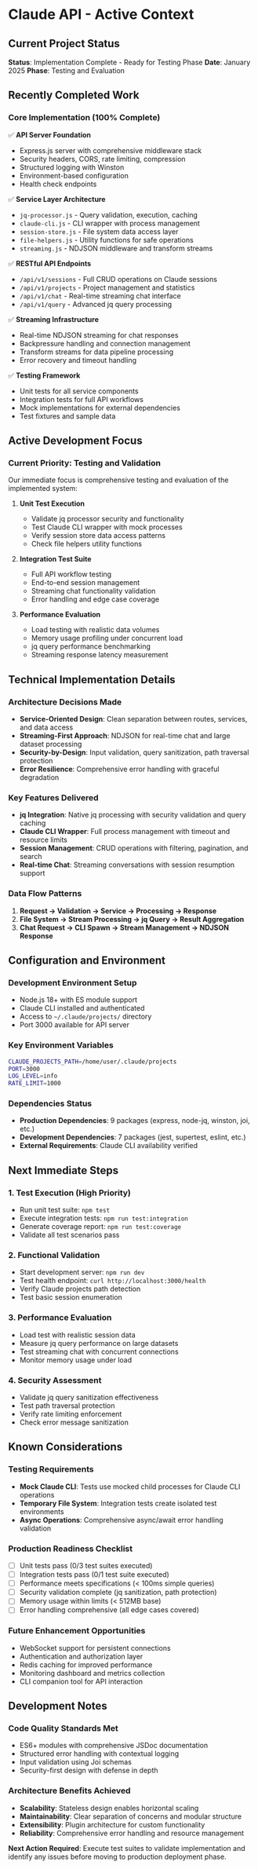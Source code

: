 # Claude API - Active Context

## Current Project Status
**Status**: Implementation Complete - Ready for Testing Phase
**Date**: January 2025
**Phase**: Testing and Evaluation

## Recently Completed Work

### Core Implementation (100% Complete)
✅ **API Server Foundation**
- Express.js server with comprehensive middleware stack
- Security headers, CORS, rate limiting, compression
- Structured logging with Winston
- Environment-based configuration
- Health check endpoints

✅ **Service Layer Architecture**  
- `jq-processor.js` - Query validation, execution, caching
- `claude-cli.js` - CLI wrapper with process management
- `session-store.js` - File system data access layer
- `file-helpers.js` - Utility functions for safe operations
- `streaming.js` - NDJSON middleware and transform streams

✅ **RESTful API Endpoints**
- `/api/v1/sessions` - Full CRUD operations on Claude sessions
- `/api/v1/projects` - Project management and statistics
- `/api/v1/chat` - Real-time streaming chat interface  
- `/api/v1/query` - Advanced jq query processing

✅ **Streaming Infrastructure**
- Real-time NDJSON streaming for chat responses
- Backpressure handling and connection management
- Transform streams for data pipeline processing
- Error recovery and timeout handling

✅ **Testing Framework**
- Unit tests for all service components
- Integration tests for full API workflows  
- Mock implementations for external dependencies
- Test fixtures and sample data

## Active Development Focus

### Current Priority: Testing and Validation
Our immediate focus is comprehensive testing and evaluation of the implemented system:

1. **Unit Test Execution**
   - Validate jq processor security and functionality
   - Test Claude CLI wrapper with mock processes
   - Verify session store data access patterns
   - Check file helpers utility functions

2. **Integration Test Suite**
   - Full API workflow testing
   - End-to-end session management
   - Streaming chat functionality validation
   - Error handling and edge case coverage

3. **Performance Evaluation**
   - Load testing with realistic data volumes
   - Memory usage profiling under concurrent load
   - jq query performance benchmarking
   - Streaming response latency measurement

## Technical Implementation Details

### Architecture Decisions Made
- **Service-Oriented Design**: Clean separation between routes, services, and data access
- **Streaming-First Approach**: NDJSON for real-time chat and large dataset processing
- **Security-by-Design**: Input validation, query sanitization, path traversal protection
- **Error Resilience**: Comprehensive error handling with graceful degradation

### Key Features Delivered
- **jq Integration**: Native jq processing with security validation and query caching
- **Claude CLI Wrapper**: Full process management with timeout and resource limits
- **Session Management**: CRUD operations with filtering, pagination, and search
- **Real-time Chat**: Streaming conversations with session resumption support

### Data Flow Patterns
1. **Request → Validation → Service → Processing → Response**
2. **File System → Stream Processing → jq Query → Result Aggregation**
3. **Chat Request → CLI Spawn → Stream Management → NDJSON Response**

## Configuration and Environment

### Development Environment Setup
- Node.js 18+ with ES module support
- Claude CLI installed and authenticated
- Access to `~/.claude/projects/` directory
- Port 3000 available for API server

### Key Environment Variables
```bash
CLAUDE_PROJECTS_PATH=/home/user/.claude/projects
PORT=3000
LOG_LEVEL=info
RATE_LIMIT=1000
```

### Dependencies Status
- **Production Dependencies**: 9 packages (express, node-jq, winston, joi, etc.)
- **Development Dependencies**: 7 packages (jest, supertest, eslint, etc.)
- **External Requirements**: Claude CLI availability verified

## Next Immediate Steps

### 1. Test Execution (High Priority)
- Run unit test suite: `npm test`
- Execute integration tests: `npm run test:integration`  
- Generate coverage report: `npm run test:coverage`
- Validate all test scenarios pass

### 2. Functional Validation
- Start development server: `npm run dev`
- Test health endpoint: `curl http://localhost:3000/health`
- Verify Claude projects path detection
- Test basic session enumeration

### 3. Performance Evaluation
- Load test with realistic session data
- Measure jq query performance on large datasets
- Test streaming chat with concurrent connections
- Monitor memory usage under load

### 4. Security Assessment
- Validate jq query sanitization effectiveness
- Test path traversal protection
- Verify rate limiting enforcement
- Check error message sanitization

## Known Considerations

### Testing Requirements
- **Mock Claude CLI**: Tests use mocked child processes for Claude CLI operations
- **Temporary File System**: Integration tests create isolated test environments
- **Async Operations**: Comprehensive async/await error handling validation

### Production Readiness Checklist
- [ ] Unit tests pass (0/3 test suites executed)
- [ ] Integration tests pass (0/1 test suite executed)  
- [ ] Performance meets specifications (< 100ms simple queries)
- [ ] Security validation complete (jq sanitization, path protection)
- [ ] Memory usage within limits (< 512MB base)
- [ ] Error handling comprehensive (all edge cases covered)

### Future Enhancement Opportunities
- WebSocket support for persistent connections
- Authentication and authorization layer
- Redis caching for improved performance
- Monitoring dashboard and metrics collection
- CLI companion tool for API interaction

## Development Notes

### Code Quality Standards Met
- ES6+ modules with comprehensive JSDoc documentation
- Structured error handling with contextual logging
- Input validation using Joi schemas
- Security-first design with defense in depth

### Architecture Benefits Achieved
- **Scalability**: Stateless design enables horizontal scaling
- **Maintainability**: Clear separation of concerns and modular structure
- **Extensibility**: Plugin architecture for custom functionality
- **Reliability**: Comprehensive error handling and resource management

**Next Action Required**: Execute test suites to validate implementation and identify any issues before moving to production deployment phase.